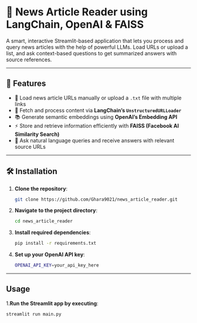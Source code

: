 # 📰 News Article Reader using LangChain, OpenAI & FAISS

A smart, interactive Streamlit-based application that lets you process and query news articles with the help of powerful LLMs. Load URLs or upload a list, and ask context-based questions to get summarized answers with source references.

---

## 🚀 Features

- 🔗 Load news article URLs manually or upload a `.txt` file with multiple links  
- 🧠 Fetch and process content via **LangChain’s `UnstructuredURLLoader`**  
- 📚 Generate semantic embeddings using **OpenAI’s Embedding API**  
- ⚡ Store and retrieve information efficiently with **FAISS (Facebook AI Similarity Search)**  
- 💬 Ask natural language queries and receive answers with relevant source URLs  

---

## 🛠️ Installation

1. **Clone the repository**:
   ```bash
   git clone https://github.com/Ghara9021/news_article_reader.git

2. **Navigate to the project directory**:
   ```bash
   cd news_article_reader
3. **Install required dependencies**:
   ```bash
   pip install -r requirements.txt
4. **Set up your OpenAI API key**:
   ```bash
   OPENAI_API_KEY=your_api_key_here

---

## Usage

1.**Run the Streamlit app by executing**:
   ```bash
   streamlit run main.py

   

